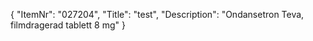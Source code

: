{
  "ItemNr": "027204",
  "Title": "test",
  "Description": "Ondansetron Teva, filmdragerad tablett 8 mg"
}